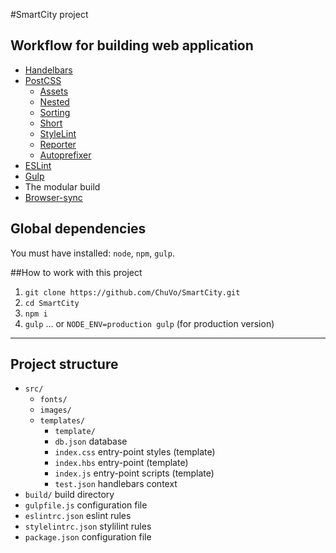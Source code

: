 #SmartCity project

## Workflow for building web application

* [Handelbars](http://handlebarsjs.com/) 
* [PostCSS](https://github.com/postcss/postcss)
    * [Assets](https://github.com/assetsjs/postcss-assets)
    * [Nested](https://github.com/postcss/postcss-nested)
    * [Sorting](https://github.com/hudochenkov/postcss-sorting)
    * [Short](https://github.com/jonathantneal/postcss-short)
    * [StyleLint](https://www.npmjs.com/package/stylelint)
    * [Reporter](https://github.com/postcss/postcss-reporter)
    * [Autoprefixer](https://github.com/postcss/autoprefixer)
* [ESLint](http://eslint.org/)
* [Gulp](http://gulpjs.com/)
* The modular build
* [Browser-sync](https://www.browsersync.io/)

## Global dependencies
You must have installed: `node`, `npm`, `gulp`.

##How to work with this project

1. `git clone https://github.com/ChuVo/SmartCity.git`
2. `cd SmartCity`
3. `npm i`
4. `gulp` 
... or
`NODE_ENV=production gulp`
(for production version)

---

## Project structure

* `src/` 
    - `fonts/`
    - `images/` 
    - `templates/`
      - `template/` 
      - `db.json` database
      - `index.css` entry-point styles (template)
      - `index.hbs` entry-point (template)
      - `index.js` entry-point scripts (template)
      - `test.json` handlebars context
* `build/` build directory 
* `gulpfile.js` configuration file 
* `eslintrc.json` eslint rules
* `stylelintrc.json` stylilint rules
* `package.json` configuration file
